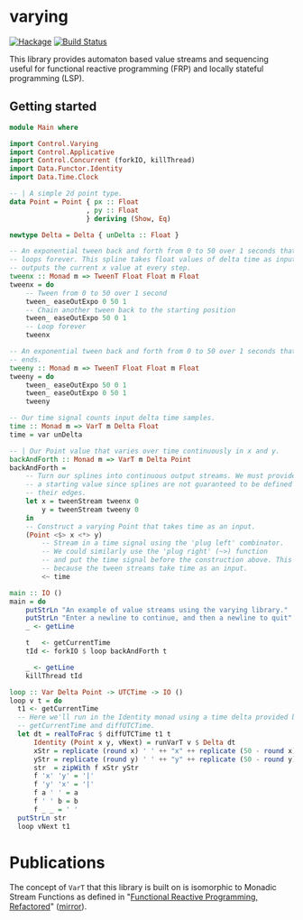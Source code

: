 # varying
[![Hackage](https://img.shields.io/hackage/v/varying.svg)](http://hackage.haskell.org/package/varying)
[![Build Status](https://travis-ci.org/schell/varying.svg)](https://travis-ci.org/schell/varying)

This library provides automaton based value streams and sequencing useful for
functional reactive programming (FRP) and locally stateful programming (LSP).

## Getting started

```haskell
module Main where

import Control.Varying
import Control.Applicative
import Control.Concurrent (forkIO, killThread)
import Data.Functor.Identity
import Data.Time.Clock

-- | A simple 2d point type.
data Point = Point { px :: Float
                   , py :: Float
                   } deriving (Show, Eq)

newtype Delta = Delta { unDelta :: Float }

-- An exponential tween back and forth from 0 to 50 over 1 seconds that
-- loops forever. This spline takes float values of delta time as input,
-- outputs the current x value at every step.
tweenx :: Monad m => TweenT Float Float m Float
tweenx = do
    -- Tween from 0 to 50 over 1 second
    tween_ easeOutExpo 0 50 1
    -- Chain another tween back to the starting position
    tween_ easeOutExpo 50 0 1
    -- Loop forever
    tweenx

-- An exponential tween back and forth from 0 to 50 over 1 seconds that never
-- ends.
tweeny :: Monad m => TweenT Float Float m Float
tweeny = do
    tween_ easeOutExpo 50 0 1
    tween_ easeOutExpo 0 50 1
    tweeny

-- Our time signal counts input delta time samples.
time :: Monad m => VarT m Delta Float
time = var unDelta

-- | Our Point value that varies over time continuously in x and y.
backAndForth :: Monad m => VarT m Delta Point
backAndForth =
    -- Turn our splines into continuous output streams. We must provide
    -- a starting value since splines are not guaranteed to be defined at
    -- their edges.
    let x = tweenStream tweenx 0
        y = tweenStream tweeny 0
    in
    -- Construct a varying Point that takes time as an input.
    (Point <$> x <*> y)
        -- Stream in a time signal using the 'plug left' combinator.
        -- We could similarly use the 'plug right' (~>) function
        -- and put the time signal before the construction above. This is needed
        -- because the tween streams take time as an input.
        <~ time

main :: IO ()
main = do
    putStrLn "An example of value streams using the varying library."
    putStrLn "Enter a newline to continue, and then a newline to quit"
    _ <- getLine

    t   <- getCurrentTime
    tId <- forkIO $ loop backAndForth t

    _ <- getLine
    killThread tId

loop :: Var Delta Point -> UTCTime -> IO ()
loop v t = do
  t1 <- getCurrentTime
  -- Here we'll run in the Identity monad using a time delta provided by
  -- getCurrentTime and diffUTCTime.
  let dt = realToFrac $ diffUTCTime t1 t
      Identity (Point x y, vNext) = runVarT v $ Delta dt
      xStr = replicate (round x) ' ' ++ "x" ++ replicate (50 - round x) ' '
      yStr = replicate (round y) ' ' ++ "y" ++ replicate (50 - round y) ' '
      str  = zipWith f xStr yStr
      f 'x' 'y' = '|'
      f 'y' 'x' = '|'
      f a ' ' = a
      f ' ' b = b
      f _ _ = ' '
  putStrLn str
  loop vNext t1
```

# Publications

The concept of `VarT` that this library is built on is isomorphic to Monadic Stream Functions as defined in "[Functional Reactive Programming, Refactored](http://dl.acm.org/citation.cfm?id=2976010)" ([mirror](http://www.cs.nott.ac.uk/~psxip1/#FRPRefactored)).
